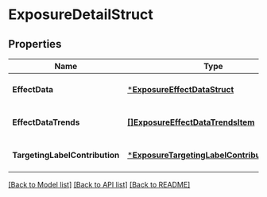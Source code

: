 # ExposureDetailStruct

## Properties
Name | Type | Description | Notes
------------ | ------------- | ------------- | -------------
**EffectData** | [***ExposureEffectDataStruct**](exposure_effect_data_struct.md) |  | [optional] [default to null]
**EffectDataTrends** | [**[]ExposureEffectDataTrendsItem**](exposure_effect_data_trends_item.md) |  | [optional] [default to null]
**TargetingLabelContribution** | [***ExposureTargetingLabelContributionStruct**](exposure_targeting_label_contribution_struct.md) |  | [optional] [default to null]

[[Back to Model list]](../README.md#documentation-for-models) [[Back to API list]](../README.md#documentation-for-api-endpoints) [[Back to README]](../README.md)


